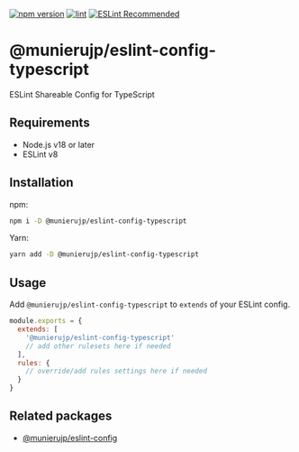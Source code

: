 [![npm version](https://badge.fury.io/js/%40munierujp%2Feslint-config-typescript.svg)](https://badge.fury.io/js/%40munierujp%2Feslint-config-typescript)
[![lint](https://github.com/munierujp/eslint-config-typescript/actions/workflows/lint.yml/badge.svg)](https://github.com/munierujp/eslint-config-typescript/actions/workflows/lint.yml)
[![ESLint Recommended](https://img.shields.io/badge/eslint-recommended-%234B32C3)](https://github.com/eslint-recommended)

# @munierujp/eslint-config-typescript

ESLint Shareable Config for TypeScript

## Requirements

- Node.js v18 or later
- ESLint v8

## Installation

npm:

```sh
npm i -D @munierujp/eslint-config-typescript
```

Yarn:

```sh
yarn add -D @munierujp/eslint-config-typescript
```

## Usage

Add `@munierujp/eslint-config-typescript` to `extends` of your ESLint config.

```js
module.exports = {
  extends: [
    '@munierujp/eslint-config-typescript'
    // add other rulesets here if needed
  ],
  rules: {
    // override/add rules settings here if needed
  }
}
```

## Related packages

- [@munierujp/eslint-config](https://www.npmjs.com/package/@munierujp/eslint-config)
